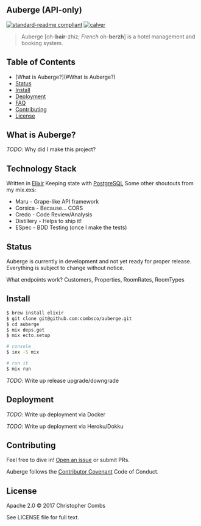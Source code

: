 ## Auberge (API-only)
[![standard-readme compliant](https://img.shields.io/badge/readme%20style-standard-brightgreen.svg?style=flat-square)](https://github.com/RichardLitt/standard-readme) [![calver](https://img.shields.io/badge/calver-YY.MINOR.MICRO-22bfda.svg?style=flat-square)](http://calver.org)

> Auberge [oh-**bair**-zhiz; *French* oh-**berzh**] is a hotel management and booking system.

## Table of Contents

- [What is Auberge?](#What is Auberge?)
- [Status](#Status)
- [Install](#install)
- [Deployment](#Deployment)
- [FAQ](../master/FAQ.md)
- [Contributing](#contributing)
- [License](#license)

## What is Auberge?
*TODO*: Why did I make this project?

## Technology Stack
Written in [Elixir](http://elixir-lang.org/)
Keeping state with [PostgreSQL](http://postgresql.org/)
Some other shoutouts from my mix.exs:
- Maru - Grape-like API framework
- Corsica - Because... CORS
- Credo - Code Review/Analysis
- Distillery - Helps to ship it!
- ESpec - BDD Testing (once I make the tests)

## Status
Auberge is currently in development and not yet ready for proper release. Everything is subject to change without notice.

What endpoints work? Customers, Properties, RoomRates, RoomTypes

## Install
```bash
$ brew install elixir
$ git clone git@github.com:combsco/auberge.git
$ cd auberge
$ mix deps.get
$ mix ecto.setup

# console
$ iex -S mix

# run it
$ mix run
```

*TODO*: Write up release upgrade/downgrade

## Deployment
*TODO*: Write up deployment via Docker

*TODO*: Write up deployment via Heroku/Dokku

## Contributing

Feel free to dive in! [Open an issue](https://github.com/combsco/auberge/issues/new) or submit PRs.

Auberge follows the [Contributor Covenant](http://contributor-covenant.org/version/1/3/0/) Code of Conduct.

## License
Apache 2.0 © 2017 Christopher Combs

See LICENSE file for full text.
